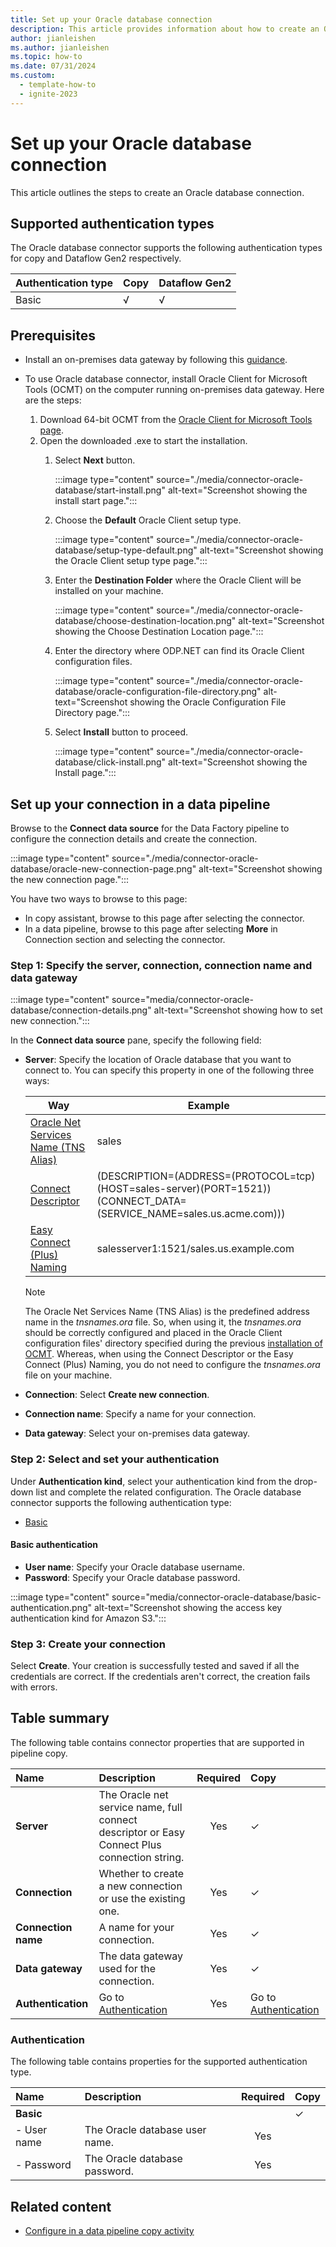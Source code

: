 ```yaml
---
title: Set up your Oracle database connection
description: This article provides information about how to create an Oracle database connection in Microsoft Fabric.
author: jianleishen
ms.author: jianleishen
ms.topic: how-to
ms.date: 07/31/2024
ms.custom:
  - template-how-to
  - ignite-2023
---
```


# Set up your Oracle database connection

This article outlines the steps to create an Oracle database connection.

## Supported authentication types

The Oracle database connector supports the following authentication types for copy and Dataflow Gen2 respectively.  

|Authentication type |Copy |Dataflow Gen2 |
|:---|:---|:---|
|Basic| √| √|

## Prerequisites

- Install an on-premises data gateway by following this [guidance](/data-integration/gateway/service-gateway-install?toc=%2Ffabric%2Fdata-factory%2Ftoc.json).  

- To use Oracle database connector, install Oracle Client for Microsoft Tools (OCMT) on the computer running on-premises data gateway. Here are the steps:

    1. Download 64-bit OCMT from the [Oracle Client for Microsoft Tools page](https://www.oracle.com/database/technologies/appdev/ocmt.html).
    1. Open the downloaded .exe to start the installation.
        1. Select **Next** button.

            :::image type="content" source="./media/connector-oracle-database/start-install.png" alt-text="Screenshot showing the install start page.":::

        1. Choose the **Default** Oracle Client setup type.

            :::image type="content" source="./media/connector-oracle-database/setup-type-default.png" alt-text="Screenshot showing the Oracle Client setup type page.":::

        1. Enter the **Destination Folder** where the Oracle Client will be installed on your machine.
        
            :::image type="content" source="./media/connector-oracle-database/choose-destination-location.png" alt-text="Screenshot showing the Choose Destination Location page.":::        

        1. Enter the directory where ODP.NET can find its Oracle Client configuration files.

            :::image type="content" source="./media/connector-oracle-database/oracle-configuration-file-directory.png" alt-text="Screenshot showing the Oracle Configuration File Directory page."::: 

        1. Select **Install** button to proceed.

            :::image type="content" source="./media/connector-oracle-database/click-install.png" alt-text="Screenshot showing the Install page."::: 

## Set up your connection in a data pipeline

Browse to the **Connect data source** for the Data Factory pipeline to configure the connection details and create the connection.

:::image type="content" source="./media/connector-oracle-database/oracle-new-connection-page.png" alt-text="Screenshot showing the new connection page.":::

You have two ways to browse to this page:

- In copy assistant, browse to this page after selecting the connector.
- In a data pipeline, browse to this page after selecting **More** in Connection section and selecting the connector.

### Step 1: Specify the server, connection, connection name and data gateway

   :::image type="content" source="media/connector-oracle-database/connection-details.png" alt-text="Screenshot showing how to set new connection.":::

In the **Connect data source** pane, specify the following field:

- **Server**: Specify the location of Oracle database that you want to connect to. You can specify this property in one of the following three ways:
    
    | Way | Example|
    | --- | --- |
    |[Oracle Net Services Name (TNS Alias)](https://docs.oracle.com/en/database/oracle/oracle-database/23/netrf/local-naming-parameters-in-tns-ora-file.html#GUID-12C94B15-2CE1-4B98-9D0C-8226A9DDF4CB)|sales|
    |[Connect Descriptor](https://docs.oracle.com/en/database/oracle/oracle-database/23/netag/identifying-and-accessing-database.html#GUID-8D28E91B-CB72-4DC8-AEFC-F5D583626CF6)|	(DESCRIPTION=(ADDRESS=(PROTOCOL=tcp)(HOST=sales-server)(PORT=1521))(CONNECT_DATA=(SERVICE_NAME=sales.us.acme.com)))|
    |[Easy Connect (Plus) Naming](https://download.oracle.com/ocomdocs/global/Oracle-Net-Easy-Connect-Plus.pdf)|salesserver1:1521/sales.us.example.com|

    >[!Note]
    >The Oracle Net Services Name (TNS Alias) is the predefined address name in the *tnsnames.ora* file. So, when using it, the *tnsnames.ora* should be correctly configured and placed in the Oracle Client configuration files' directory specified during the previous [installation of OCMT](#prerequisites). Whereas, when using the Connect Descriptor or the Easy Connect (Plus) Naming, you do not need to configure the *tnsnames.ora* file on your machine.
    
- **Connection**: Select **Create new connection**.
- **Connection name**: Specify a name for your connection.
- **Data gateway**: Select your on-premises data gateway. 

### Step 2:  Select and set your authentication

Under **Authentication kind**, select your authentication kind from the drop-down list and complete the related configuration. The Oracle database connector supports the following authentication type:

- [Basic](#basic-authentication)

#### Basic authentication

- **User name**: Specify your Oracle database username.
- **Password**: Specify your Oracle database password.

:::image type="content" source="media/connector-oracle-database/basic-authentication.png" alt-text="Screenshot showing the access key authentication kind for Amazon S3.":::

### Step 3: Create your connection

Select **Create**. Your creation is successfully tested and saved if all the credentials are correct. If the credentials aren't correct, the creation fails with errors.

## Table summary

The following table contains connector properties that are supported in pipeline copy.

|Name|Description|Required|Copy|
|:---|:---|:---:|:---|
|**Server**|The Oracle net service name, full connect descriptor or Easy Connect Plus connection string.|Yes|✓|
|**Connection**| Whether to create a new connection or use the existing one.|Yes|✓|
|**Connection name**|A name for your connection.|Yes|✓|
|**Data gateway**|The data gateway used for the connection.|Yes|✓|
|**Authentication**|Go to [Authentication](#authentication) |Yes|Go to [Authentication](#authentication)|

### Authentication

The following table contains properties for the supported authentication type.

|Name|Description|Required|Copy|
|:---|:---|:---:|:---|
|**Basic**|||✓|
|- User name |The Oracle database user name.|Yes ||
|- Password |The Oracle database password.|Yes ||

## Related content

- [Configure in a data pipeline copy activity](connector-oracle-database-copy-activity.md)
